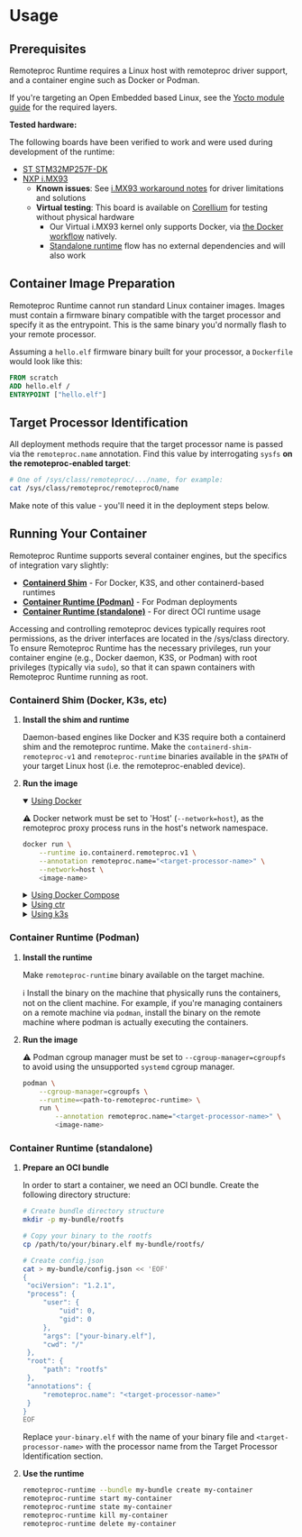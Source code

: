 # Usage

## Prerequisites

Remoteproc Runtime requires a Linux host with remoteproc driver support, and a container engine such as Docker or Podman.

If you're targeting an Open Embedded based Linux, see the [Yocto module guide](./YOCTO_BUILD_INST.md) for the required layers.

**Tested hardware:**

The following boards have been verified to work and were used during development of the runtime:

- [ST STM32MP257F-DK](https://www.st.com/en/evaluation-tools/stm32mp257f-dk.html)
- [NXP i.MX93](https://www.nxp.com/products/processors-and-microcontrollers/arm-processors/i-mx-applications-processors/i-mx-9-processors/i-mx-93-applications-processor-family-arm-cortex-a55-ml-acceleration-power-efficient-mpu:i.MX93)
  - **Known issues**: See [i.MX93 workaround notes](IMX93_WORKAROUNDS.md) for driver limitations and solutions
  - **Virtual testing**: This board is available on [Corellium](./CORELLIUM_USAGE.md) for testing without physical hardware
    - Our Virtual i.MX93 kernel only supports Docker, via [the Docker workflow](#using-docker) natively.
    - [Standalone runtime](#container-runtime-standalone) flow has no external dependencies and will also work

## Container Image Preparation

Remoteproc Runtime cannot run standard Linux container images. Images must contain a firmware binary compatible with the target processor and specify it as the entrypoint. This is the same binary you'd normally flash to your remote processor.

Assuming a `hello.elf` firmware binary built for your processor, a `Dockerfile` would look like this:

```Dockerfile
FROM scratch
ADD hello.elf /
ENTRYPOINT ["hello.elf"]
```

## Target Processor Identification

All deployment methods require that the target processor name is passed via the `remoteproc.name` annotation. Find this value by interrogating `sysfs` **on the remoteproc-enabled target**:

```sh
# One of /sys/class/remoteproc/.../name, for example:
cat /sys/class/remoteproc/remoteproc0/name
```

Make note of this value - you'll need it in the deployment steps below.

## Running Your Container

Remoteproc Runtime supports several container engines, but the specifics of integration vary slightly:

- **[Containerd Shim](#containerd-shim-docker-k3s-etc)** - For Docker, K3S, and other containerd-based runtimes
- **[Container Runtime (Podman)](#container-runtime-podman)** - For Podman deployments
- **[Container Runtime (standalone)](#container-runtime-standalone)** - For direct OCI runtime usage

Accessing and controlling remoteproc devices typically requires root permissions, as the driver interfaces are located in the /sys/class directory. To ensure Remoteproc Runtime has the necessary privileges, run your container engine (e.g., Docker daemon, K3S, or Podman) with root privileges (typically via `sudo`), so that it can spawn containers with Remoteproc Runtime running as root.

### Containerd Shim (Docker, K3s, etc)

1. **Install the shim and runtime**

   Daemon-based engines like Docker and K3S require both a containerd shim and the remoteproc runtime. Make the `containerd-shim-remoteproc-v1` and `remoteproc-runtime` binaries available in the `$PATH` of your target Linux host (i.e. the remoteproc-enabled device).

1. **Run the image**

   <details open>
   <summary id="using-docker"><ins>Using Docker</ins></summary>

   ⚠️ Docker network must be set to 'Host' (`--network=host`), as the remoteproc proxy process runs in the host's network namespace.

   ```sh
   docker run \
       --runtime io.containerd.remoteproc.v1 \
       --annotation remoteproc.name="<target-processor-name>" \
       --network=host \
       <image-name>
   ```

   </details>

   <details>
   <summary><ins>Using Docker Compose</ins></summary>

   ```yaml
   services:
     hello:
       image: <image-name>
       runtime: io.containerd.remoteproc.v1
       annotations:
         remoteproc.name: <target-processor-name>
   ```

   And then

   ```sh
   docker compose up
   ```

   </details>

   <details>
   <summary><ins>Using ctr</ins></summary>

   ```sh
   ctr run \
       --runtime io.containerd.remoteproc.v1 \
       --annotation remoteproc.name="<target-processor-name>" \
       <image-name> <container-name>
   ```

   </details>

   <details>
   <summary><ins>Using k3s</ins></summary>

   Adjust [`k3s` configuration](https://rancher.com/docs/k3s/latest/en/advanced/#configuring-containerd) to add the new runtime:

   ```toml
   [plugins."io.containerd.grpc.v1.cri".containerd.runtimes.remoteproc]
     runtime_type = "io.containerd.remoteproc.v1"

     # `pod_annotations` is a list of annotations that will be passed to both the pod sandbox, and container OCI annotations.
     # Details: https://raw.githubusercontent.com/containerd/containerd/main/docs/cri/config.md
     pod_annotations = ["remoteproc.name"]
   ```

   And register the runtime with `kubernetes`:

   ```sh
   sudo kubectl apply -f - <<'YAML'
   apiVersion: node.k8s.io/v1
   kind: RuntimeClass
   metadata:
       name: remoteproc
   handler: remoteproc
   YAML
   ```

   Finally, you can run a pod with the necessary annotation:

   ```sh
   kubectl apply -f - <<EOF
   kind: Pod
   apiVersion: v1
   metadata:
     name: demo-pod
     annotations:
       remoteproc.name: <target-processor-name>
   spec:
     runtimeClassName: remoteproc
     containers:
       - name: demo-app
         image: <image-name>
         imagePullPolicy: IfNotPresent
   EOF
   ```

   </details>

### Container Runtime (Podman)

1. **Install the runtime**

   Make `remoteproc-runtime` binary available on the target machine.

   ℹ️ Install the binary on the machine that physically runs the containers, not on the client machine. For example, if you're managing containers on a remote machine via `podman`, install the binary on the remote machine where podman is actually executing the containers.

1. **Run the image**

   ⚠️ Podman cgroup manager must be set to `--cgroup-manager=cgroupfs` to avoid using the unsupported `systemd` cgroup manager.

   ```sh
   podman \
       --cgroup-manager=cgroupfs \
       --runtime=<path-to-remoteproc-runtime> \
       run \
           --annotation remoteproc.name="<target-processor-name>" \
           <image-name>
   ```

### Container Runtime (standalone)

1. **Prepare an OCI bundle**

   In order to start a container, we need an OCI bundle. Create the following directory structure:

   ```sh
   # Create bundle directory structure
   mkdir -p my-bundle/rootfs

   # Copy your binary to the rootfs
   cp /path/to/your/binary.elf my-bundle/rootfs/

   # Create config.json
   cat > my-bundle/config.json << 'EOF'
   {
   	"ociVersion": "1.2.1",
   	"process": {
   		"user": {
   			"uid": 0,
   			"gid": 0
   		},
   		"args": ["your-binary.elf"],
   		"cwd": "/"
   	},
   	"root": {
   		"path": "rootfs"
   	},
   	"annotations": {
   		"remoteproc.name": "<target-processor-name>"
   	}
   }
   EOF
   ```

   Replace `your-binary.elf` with the name of your binary file and `<target-processor-name>` with the processor name from the Target Processor Identification section.

1. **Use the runtime**

   ```sh
   remoteproc-runtime --bundle my-bundle create my-container
   remoteproc-runtime start my-container
   remoteproc-runtime state my-container
   remoteproc-runtime kill my-container
   remoteproc-runtime delete my-container
   ```
